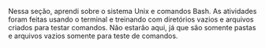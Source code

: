 Nessa seção, aprendi sobre o sistema Unix e comandos Bash. As atividades foram feitas usando o terminal e treinando com diretórios vazios e arquivos criados para testar comandos. Não estarão aqui, já que são somente pastas e arquivos vazios somente para teste de comandos.
